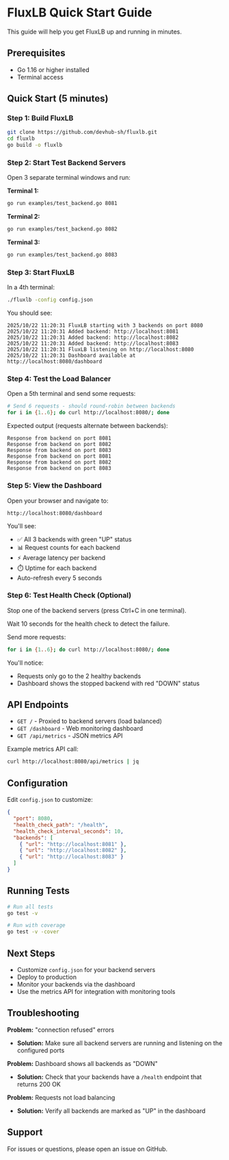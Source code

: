 # FluxLB Quick Start Guide

This guide will help you get FluxLB up and running in minutes.

## Prerequisites

- Go 1.16 or higher installed
- Terminal access

## Quick Start (5 minutes)

### Step 1: Build FluxLB

```bash
git clone https://github.com/devhub-sh/fluxlb.git
cd fluxlb
go build -o fluxlb
```

### Step 2: Start Test Backend Servers

Open 3 separate terminal windows and run:

**Terminal 1:**
```bash
go run examples/test_backend.go 8081
```

**Terminal 2:**
```bash
go run examples/test_backend.go 8082
```

**Terminal 3:**
```bash
go run examples/test_backend.go 8083
```

### Step 3: Start FluxLB

In a 4th terminal:
```bash
./fluxlb -config config.json
```

You should see:
```
2025/10/22 11:20:31 FluxLB starting with 3 backends on port 8080
2025/10/22 11:20:31 Added backend: http://localhost:8081
2025/10/22 11:20:31 Added backend: http://localhost:8082
2025/10/22 11:20:31 Added backend: http://localhost:8083
2025/10/22 11:20:31 FluxLB listening on http://localhost:8080
2025/10/22 11:20:31 Dashboard available at http://localhost:8080/dashboard
```

### Step 4: Test the Load Balancer

Open a 5th terminal and send some requests:

```bash
# Send 6 requests - should round-robin between backends
for i in {1..6}; do curl http://localhost:8080/; done
```

Expected output (requests alternate between backends):
```
Response from backend on port 8081
Response from backend on port 8082
Response from backend on port 8083
Response from backend on port 8081
Response from backend on port 8082
Response from backend on port 8083
```

### Step 5: View the Dashboard

Open your browser and navigate to:
```
http://localhost:8080/dashboard
```

You'll see:
- ✅ All 3 backends with green "UP" status
- 📊 Request counts for each backend
- ⚡ Average latency per backend
- ⏱️ Uptime for each backend
- Auto-refresh every 5 seconds

### Step 6: Test Health Check (Optional)

Stop one of the backend servers (press Ctrl+C in one terminal).

Wait 10 seconds for the health check to detect the failure.

Send more requests:
```bash
for i in {1..6}; do curl http://localhost:8080/; done
```

You'll notice:
- Requests only go to the 2 healthy backends
- Dashboard shows the stopped backend with red "DOWN" status

## API Endpoints

- `GET /` - Proxied to backend servers (load balanced)
- `GET /dashboard` - Web monitoring dashboard
- `GET /api/metrics` - JSON metrics API

Example metrics API call:
```bash
curl http://localhost:8080/api/metrics | jq
```

## Configuration

Edit `config.json` to customize:

```json
{
  "port": 8080,
  "health_check_path": "/health",
  "health_check_interval_seconds": 10,
  "backends": [
    { "url": "http://localhost:8081" },
    { "url": "http://localhost:8082" },
    { "url": "http://localhost:8083" }
  ]
}
```

## Running Tests

```bash
# Run all tests
go test -v

# Run with coverage
go test -v -cover
```

## Next Steps

- Customize `config.json` for your backend servers
- Deploy to production
- Monitor your backends via the dashboard
- Use the metrics API for integration with monitoring tools

## Troubleshooting

**Problem:** "connection refused" errors
- **Solution:** Make sure all backend servers are running and listening on the configured ports

**Problem:** Dashboard shows all backends as "DOWN"
- **Solution:** Check that your backends have a `/health` endpoint that returns 200 OK

**Problem:** Requests not load balancing
- **Solution:** Verify all backends are marked as "UP" in the dashboard

## Support

For issues or questions, please open an issue on GitHub.
